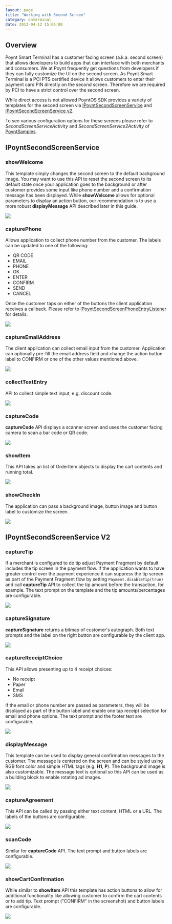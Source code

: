 ```yaml
---
layout: page
title: "Working with Second Screen"
category: onterminal
date: 2013-04-12 15:05:00
---
```


## Overview

Poynt Smart Terminal has a customer facing screen (a.k.a. second screen) that allows developers to build apps that can interface with both merchants and consumers. We at Poynt frequently get questions from developers if they can fully customize the UI on the second screen. As Poynt Smart Terminal is a PCI PTS certified device it allows customers to enter their payment card PIN directly on the second screen. Therefore we are required by PCI to have a strict control over the second screen.

While direct access is not allowed PoyntOS SDK provides a variety of templates for the second screen via [IPoyntSecondScreenService](https://poynt.github.io/developer/javadoc/co/poynt/os/services/v1/IPoyntSecondScreenService.html) and [IPoyntSecondScreenService v2](https://poynt.github.io/developer/javadoc/co/poynt/os/services/v2/IPoyntSecondScreenService.html).

To see various configuration options for these screens please refer to *SecondScreenServiceActivity* and *SecondScreenService2Activity* of [PoyntSamples](https://github.com/poynt/PoyntSamples/tree/master/codesamples/src/main/java/co/poynt/samples/codesamples).

## IPoyntSecondScreenService

### showWelcome

This template simply changes the second screen to the default background image. You may want to use this API to reset the second screen to its default state once your application goes to the background or after customer provides some input like phone number and a confirmation message has been displayed. While **showWelcome** allows for optional parameters to display an action button, our recommendation is to use a more robust **displayMessage** API described later in this guide.

![](https://d347164ulyc57y.cloudfront.net/2017/07/_showWelcome.png)

### capturePhone

Allows application to collect phone number from the customer. The labels can be updated to one of the following:

* QR CODE
* EMAIL
* PHONE
* OK
* ENTER
* CONFIRM
* SEND
* CANCEL

Once the customer taps on either of the buttons the client application receives a callback. Please refer to [IPoyntSecondScreenPhoneEntryListener](https://poynt.github.io/developer/javadoc/co/poynt/os/services/v1/IPoyntSecondScreenPhoneEntryListener.html) for details.

![](https://d347164ulyc57y.cloudfront.net/2017/07/_capturePhone.png)


### captureEmailAddress

The client application can collect email input from the customer. Application can optionally pre-fill the email address field and change the action button label to CONFIRM or one of the other values mentioned above.

![](https://d347164ulyc57y.cloudfront.net/2017/07/_captureEmail.png)

### collectTextEntry

API to collect simple text input, e.g. discount code.

![](https://d347164ulyc57y.cloudfront.net/2017/07/_textEntry.png)

### captureCode

**captureCode** API displays a scanner screen and uses the customer facing camera to scan a bar code or QR code.

![](https://d347164ulyc57y.cloudfront.net/2017/07/_scanCode.png)

### showItem

This API takes an list of OrderItem objects to display the cart contents and running total.

![](https://d347164ulyc57y.cloudfront.net/2017/07/_showCart.png)

### showCheckIn

The application can pass a background image, button image and button label to customize the screen.

![](https://d347164ulyc57y.cloudfront.net/2017/07/_displayMessageV1.png)


## IPoyntSecondScreenService V2

### captureTip

If a merchant is configured to do tip adjust Payment Fragment by default includes the tip screen in the payment flow. If the application wants to have greater control over the payment experience it can suppress the tip screen as part of the Payment Fragment flow by setting `Payment.disableTip(true)` and call **captureTip** API to collect the tip amount before the transaction, for example. The text prompt on the template and the tip amounts/percentages are configurable.

![](https://d347164ulyc57y.cloudfront.net/2017/07/_captureTipV2.png)


### captureSignature

**captureSignature** returns a bitmap of customer's autograph. Both text prompts and the label on the right button are configurable by the client app.

![](https://d347164ulyc57y.cloudfront.net/2017/07/_captureSignatureV2.png)

### captureReceiptChoice

This API allows presenting up to 4 receipt choices:

* No receipt
* Paper
* Email
* SMS

If the email or phone number are passed as parameters, they will be displayed as part of the button label and enable one tap receipt selection for email and phone  options. The text prompt and the footer text are configurable.

![](https://d347164ulyc57y.cloudfront.net/2017/07/_captureReceiptChoiceV2.png)

### displayMessage

This template can be used to display general confirmation messages to the customer. The message is centered on the screen and can be styled using RGB font color and simple HTML tags (e.g. **H1**, **P**). The background image is also customizable. The message text is optional so this API can be used as a building block to enable rotating ad images.

![](https://d347164ulyc57y.cloudfront.net/2017/07/_displayMessageV2.png)

### captureAgreement

This API can be called by passing either text content, HTML or a URL. The labels of the buttons are configurable.

![](https://d347164ulyc57y.cloudfront.net/2017/07/_captureAgreementV2.png)

### scanCode

Similar for **captureCode** API. The text prompt and button labels are configurable.

![](https://d347164ulyc57y.cloudfront.net/2017/07/_scanCodeV2.png)

### showCartConfirmation

While similar to **showItem** API this template has action buttons to allow for additional functionality like allowing customer to confirm the cart contents or to add tip. Text prompt ("CONFIRM" in the screenshot) and button labels are configurable.

![](https://d347164ulyc57y.cloudfront.net/2017/07/_showCartConfirmation.V2.png)
